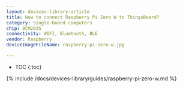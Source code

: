 ```yaml
---
layout: devices-library-article
title: How to connect Raspberry Pi Zero W to ThingsBoard?
category: Single-board computers
chip: BCM2835
connectivity: WIFI, Bluetooth, BLE
vendor: Raspberry
deviceImageFileName: raspberry-pi-zero-w.jpg

---
```



* TOC
{:toc}

{% include /docs/devices-library/guides/raspberry-pi-zero-w.md %}